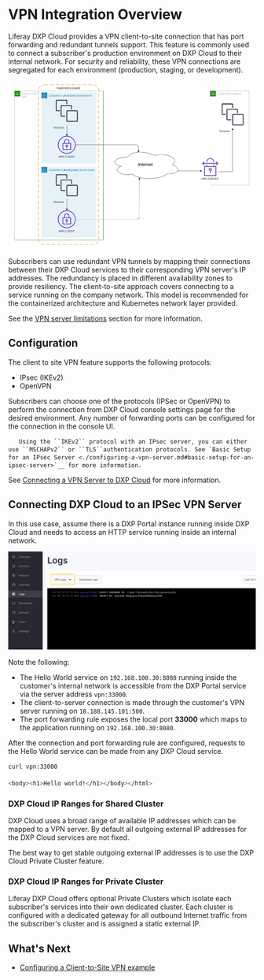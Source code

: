 # VPN Integration Overview

Liferay DXP Cloud provides a VPN client-to-site connection that has port forwarding and redundant tunnels support. This feature is commonly used to connect a subscriber's production environment on DXP Cloud to their internal network. For security and reliability, these VPN connections are segregated for each environment (production, staging, or development).

![Topology 1 - DXP Cloud VPN client-to-site topology](./vpn-integration-overview/images/01.png)

Subscribers can use redundant VPN tunnels by mapping their connections between their DXP Cloud services to their corresponding VPN server's IP addresses. The redundancy is placed in different availability zones to provide resiliency. The client-to-site approach covers connecting to a service running on the company network. This model is recommended for the containerized architecture and Kubernetes network layer provided.

See the [VPN server limitations](../../reference/platform-limitations.md#vpn-servers) section for more information.

## Configuration

The client to site VPN feature supports the following protocols:

* IPsec (IKEv2)
* OpenVPN

Subscribers can choose one of the protocols (IPSec or OpenVPN) to perform the connection from DXP Cloud console settings page for the desired environment. Any number of forwarding ports can be configured for the connection in the console UI.

```note::
   Using the ``IKEv2`` protocol with an IPsec server, you can either use ``MSCHAPv2`` or ``TLS``authentication protocols. See `Basic Setup for an IPsec Server <./configuring-a-vpn-server.md#basic-setup-for-an-ipsec-server>`__ for more information.
```

See [Connecting a VPN Server to DXP Cloud](./connecting-a-vpn-server-to-dxp-cloud.md) for more information.

## Connecting DXP Cloud to an IPSec VPN Server

In this use case, assume there is a DXP Portal instance running inside DXP Cloud and needs to access an HTTP service running inside an internal network.

![Topology 2 - Portal instance accessing an HTTP service inside the customer’s company network](./vpn-integration-overview/images/02.png)

Note the following:

* The Hello World service on `192.168.100.30:8080` running inside the customer's internal network is accessible from the DXP Portal service via the server address `vpn:33000`.
* The client-to-server connection is made through the customer's VPN server running on `18.188.145.101:500`.
* The port forwarding rule exposes the local port **33000** which maps to the application running on `192.168.100.30:8080`.

After the connection and port forwarding rule are configured, requests to the Hello World service can be made from any DXP Cloud service.

```bash
curl vpn:33000

<body><h1>Hello world!</h1></body></html>
```

### DXP Cloud IP Ranges for Shared Cluster

DXP Cloud uses a broad range of available IP addresses which can be mapped to a VPN server. By default all outgoing external IP addresses for the DXP Cloud services are not fixed.

The best way to get stable outgoing external IP addresses is to use the DXP Cloud Private Cluster feature.

### DXP Cloud IP Ranges for Private Cluster

Liferay DXP Cloud offers optional Private Clusters which isolate each subscriber's services into their own dedicated cluster. Each cluster is configured with a dedicated gateway for all outbound Internet traffic from the subscriber's cluster and is assigned a static external IP.

## What's Next

* [Configuring a Client-to-Site VPN example](./configuring-a-vpn-server.md)
